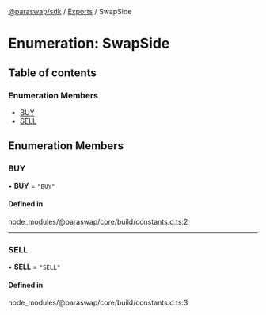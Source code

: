 [@paraswap/sdk](../README.md) / [Exports](../modules.md) / SwapSide

# Enumeration: SwapSide

## Table of contents

### Enumeration Members

- [BUY](SwapSide.md#buy)
- [SELL](SwapSide.md#sell)

## Enumeration Members

### BUY

• **BUY** = ``"BUY"``

#### Defined in

node_modules/@paraswap/core/build/constants.d.ts:2

___

### SELL

• **SELL** = ``"SELL"``

#### Defined in

node_modules/@paraswap/core/build/constants.d.ts:3
